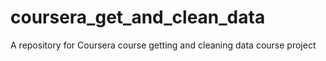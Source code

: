 # coursera_get_and_clean_data
A repository for Coursera course getting and cleaning data course project
